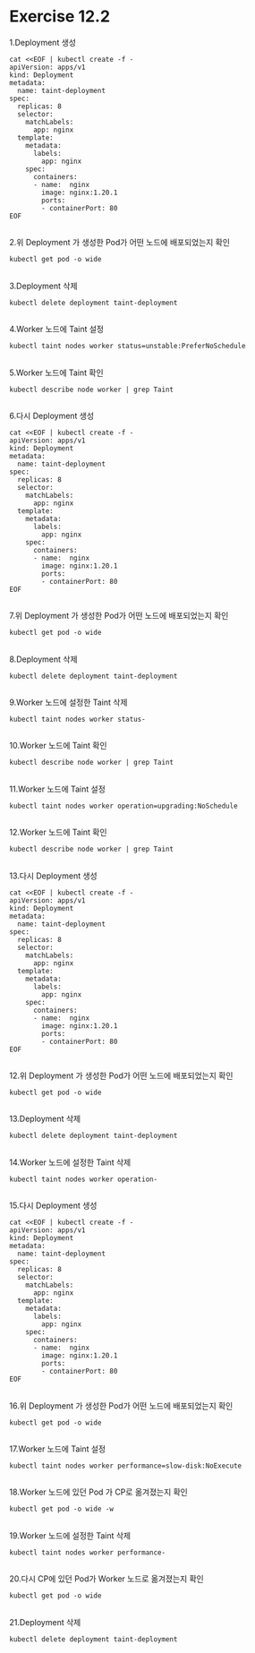 # Exercise 12.2


1.Deployment 생성
```
cat <<EOF | kubectl create -f -
apiVersion: apps/v1
kind: Deployment
metadata:
  name: taint-deployment
spec:
  replicas: 8
  selector:
    matchLabels:
      app: nginx
  template:
    metadata:
      labels:
        app: nginx
    spec:
      containers:
      - name:  nginx
        image: nginx:1.20.1
        ports:
        - containerPort: 80
EOF
```

##

2.위 Deployment 가 생성한 Pod가 어떤 노드에 배포되었는지 확인
```
kubectl get pod -o wide
```

##

3.Deployment 삭제
```
kubectl delete deployment taint-deployment
```

##

4.Worker 노드에 Taint 설정
```
kubectl taint nodes worker status=unstable:PreferNoSchedule
```

##

5.Worker 노드에 Taint 확인
```
kubectl describe node worker | grep Taint
```

##

6.다시 Deployment 생성
```
cat <<EOF | kubectl create -f -
apiVersion: apps/v1
kind: Deployment
metadata:
  name: taint-deployment
spec:
  replicas: 8
  selector:
    matchLabels:
      app: nginx
  template:
    metadata:
      labels:
        app: nginx
    spec:
      containers:
      - name:  nginx
        image: nginx:1.20.1
        ports:
        - containerPort: 80
EOF
```

##

7.위 Deployment 가 생성한 Pod가 어떤 노드에 배포되었는지 확인
```
kubectl get pod -o wide
```

##

8.Deployment 삭제
```
kubectl delete deployment taint-deployment
```

##

9.Worker 노드에 설정한 Taint 삭제
```
kubectl taint nodes worker status-
```

##

10.Worker 노드에 Taint 확인
```
kubectl describe node worker | grep Taint
```

##

11.Worker 노드에 Taint 설정
```
kubectl taint nodes worker operation=upgrading:NoSchedule
```

##

12.Worker 노드에 Taint 확인
```
kubectl describe node worker | grep Taint
```

##

13.다시 Deployment 생성
```
cat <<EOF | kubectl create -f -
apiVersion: apps/v1
kind: Deployment
metadata:
  name: taint-deployment
spec:
  replicas: 8
  selector:
    matchLabels:
      app: nginx
  template:
    metadata:
      labels:
        app: nginx
    spec:
      containers:
      - name:  nginx
        image: nginx:1.20.1
        ports:
        - containerPort: 80
EOF
```

##

12.위 Deployment 가 생성한 Pod가 어떤 노드에 배포되었는지 확인
```
kubectl get pod -o wide
```

##

13.Deployment 삭제
```
kubectl delete deployment taint-deployment
```

##

14.Worker 노드에 설정한 Taint 삭제
```
kubectl taint nodes worker operation-
```

##

15.다시 Deployment 생성
```
cat <<EOF | kubectl create -f -
apiVersion: apps/v1
kind: Deployment
metadata:
  name: taint-deployment
spec:
  replicas: 8
  selector:
    matchLabels:
      app: nginx
  template:
    metadata:
      labels:
        app: nginx
    spec:
      containers:
      - name:  nginx
        image: nginx:1.20.1
        ports:
        - containerPort: 80
EOF
```

##

16.위 Deployment 가 생성한 Pod가 어떤 노드에 배포되었는지 확인
```
kubectl get pod -o wide
```

##

17.Worker 노드에 Taint 설정
```
kubectl taint nodes worker performance=slow-disk:NoExecute
```

##

18.Worker 노드에 있던 Pod 가 CP로 옮겨졌는지 확인
```
kubectl get pod -o wide -w
```

##

19.Worker 노드에 설정한 Taint 삭제
```
kubectl taint nodes worker performance-
```

##

20.다시 CP에 있던 Pod가 Worker 노드로 옮겨졌는지 확인
```
kubectl get pod -o wide
```

##

21.Deployment 삭제
```
kubectl delete deployment taint-deployment
```
